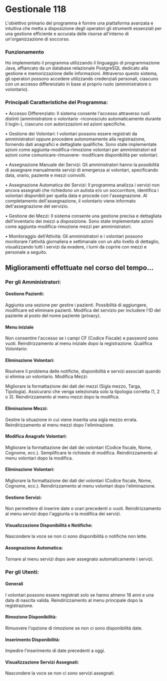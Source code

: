 # Gestionale 118

L'obiettivo primario del programma è fornire una piattaforma avanzata e intuitiva che metta a disposizione degli operatori gli strumenti essenziali per una gestione efficiente e accurata delle risorse all'interno di un'organizzazione di soccorso.

### Funzionamento
Ho implementato il programma utilizzando il linguaggio di programmazione Java, affiancato da un database relazionale PostgreSQL dedicato alla gestione e memorizzazione delle informazioni. Attraverso questo sistema, gli operatori possono accedere utilizzando credenziali personali, ciascuno con un accesso differenziato in base al proprio ruolo (amministratore o volontario).



### Principali Caratteristiche del Programma:

• Accesso Differenziato: Il sistema consente l'accesso attraverso ruoli distinti (amministratore o volontario -riconosciuto automaticamente durante il login-), ciascuno con autorizzazioni ed azioni specifiche.

• Gestione dei Volontari: I volontari possono essere registrati da amministratori oppure procedere autonomamente alla registrazione, fornendo dati anagrafici e dettagliate qualifiche.
Sono state implementate azioni come aggiunta-modifica-rimozione volontari per amministratori ed azioni come comunicare-rimuovere- modificare disponibilità per volontari.

• Assegnazione Manuale dei Servizi: Gli amministratori hanno la possibilità di assegnare manualmente servizi di emergenza ai volontari, specificando data, orario, paziente e mezzi coinvolti.

• Assegnazione Automatica dei Servizi: Il programma analizza i servizi non ancora assegnati che richiedono un autista e/o un soccorritore, identifica i volontari disponibili per quella data e procede con l'assegnazione. Al completamento dell'assegnazione, il volontario viene informato dell'assegnazione del servizio.

• Gestione dei Mezzi: Il sistema consente una gestione precisa e dettagliata dell'inventario dei mezzi a disposizione. Sono state implementate azioni come aggiunta-modifica-rimozione mezzi per amministratori.

• Monitoraggio dell'Attività: Gli amministratori e i volontari possono monitorare l'attività giornaliera e settimanale con un alto livello di dettaglio, visualizzando tutti i servizi da evadere, i turni da coprire con mezzi e personale a seguito.


## Miglioramenti effettuate nel corso del tempo...

### Per gli Amministratori:
#### Gestione Pazienti:
Aggiunta una sezione per gestire i pazienti.
Possibilità di aggiungere, modificare ed eliminare pazienti.
Modifica del servizio per includere l'ID del paziente al posto del nome paziente (privacy).


#### Menu iniziale
Non consentire l'accesso se i campi CF (Codice Fiscale) e password sono vuoti.
Reindirizzamento al menu iniziale dopo la registrazione.
Qualifica Volontario:

#### Eliminazione Volontari:
Risolvere il problema delle notifiche, disponibilità e servizi associati quando si elimina un volontario.
Modifica Mezzi:

Migliorare la formattazione dei dati dei mezzi (Sigla mezzo, Targa, Tipologia).
Assicurarsi che venga selezionata solo la tipologia corretta (1, 2 o 3).
Reindirizzamento al menu mezzi dopo la modifica.

#### Eliminazione Mezzi:
Gestire la situazione in cui viene inserita una sigla mezzo errata.
Reindirizzamento al menu mezzi dopo l'eliminazione.

#### Modifica Anagrafe Volontari:
Migliorare la formattazione dei dati dei volontari (Codice fiscale, Nome, Cognome, ecc.).
Semplificare le richieste di modifica.
Reindirizzamento al menu volontari dopo la modifica.

#### Eliminazione Volontari:
Migliorare la formattazione dei dati dei volontari (Codice fiscale, Nome, Cognome, ecc.).
Reindirizzamento al menu volontari dopo l'eliminazione.

#### Gestione Servizi:
Non permettere di inserire date o orari precedenti o vuoti.
Reindirizzamento al menu servizi dopo l'aggiunta o la modifica dei servizi.

#### Visualizzazione Disponibilità e Notifiche:
Nascondere la voce se non ci sono disponibilità o notifiche non lette.

#### Assegnazione Automatica:
Tornare al menu servizi dopo aver assegnato automaticamente i servizi.



### Per gli Utenti:
#### Generali
I volontari possono essere registrati solo se hanno almeno 16 anni e una data di nascita valida.
Reindirizzamento al menu principale dopo la registrazione.
#### Rimozione Disponibilità:
Rimuovere l'opzione di rimozione se non ci sono disponibilità date.

#### Inserimento Disponibilità:
Impedire l'inserimento di date precedenti a oggi.

#### Visualizzazione Servizi Assegnati:
Nascondere la voce se non ci sono servizi assegnati.

